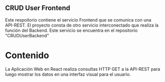 ## CRUD User Frontend

Este respoitorio contiene el servicio Frontend que se comunica con una API-REST.
El proyecto consta de otro servicio interconectado que realiza la función del Backend.
Este servicio se encuentra en el repositorio "CRUDUserBackend" 

# Contenido
La Aplicación Web en React realiza consultas HTTP GET a la API-REST para luego 
mostrar los datos en una interfaz visual para el usuario. 
